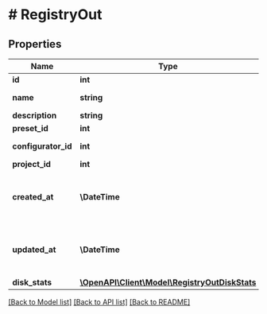 # # RegistryOut

## Properties

Name | Type | Description | Notes
------------ | ------------- | ------------- | -------------
**id** | **int** | ID реестра |
**name** | **string** | Название реестра |
**description** | **string** | Описание |
**preset_id** | **int** | ID тарифа |
**configurator_id** | **int** | ID конфигуратора |
**project_id** | **int** | ID проекта |
**created_at** | **\DateTime** | Дата и время создания реестра в формате ISO8601 |
**updated_at** | **\DateTime** | Дата и время обновления реестра в формате ISO8601 |
**disk_stats** | [**\OpenAPI\Client\Model\RegistryOutDiskStats**](RegistryOutDiskStats.md) |  |

[[Back to Model list]](../../README.md#models) [[Back to API list]](../../README.md#endpoints) [[Back to README]](../../README.md)
